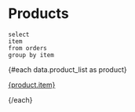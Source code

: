 # Products

```product_list
select 
item
from orders
group by item
```

{#each data.product_list as product}
    
[{product.item}](/product-performance/{product.item})

{/each}